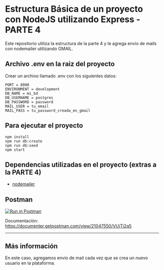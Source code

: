 # Estructura Básica de un proyecto con NodeJS utilizando Express - PARTE 4

Este repositorio utiliza la estructura de la parte 4 y le agrega envio de mails con nodemailer utilizando GMAIL.

## Archivo .env en la raiz del proyecto
Crear un archivo llamado .env con los siguientes datos:

    PORT = 8000
    ENVIRONMENT = development
    DB_NAME = mi_bd
    DB_USERNAME = postgres
    DB_PASSWORD = password
    MAIL_USER = tu_email
    MAIL_PASS = tu_password_creada_en_gmail
    

## Para ejecutar el proyecto
    
    npm install
    npm run db:create
    npm run db:seed
    npm start

## Dependencias utilizadas en el proyecto (extras a la PARTE 4)
- [nodemailer](https://nodemailer.com/about/)

## Postman
[![Run in Postman](https://run.pstmn.io/button.svg)](https://app.getpostman.com/run-collection/21047550-a20ad7f8-4968-4450-b255-342e4e6f9f9b?action=collection%2Ffork&collection-url=entityId%3D21047550-a20ad7f8-4968-4450-b255-342e4e6f9f9b%26entityType%3Dcollection%26workspaceId%3D1f4f77c5-eb75-4ee8-99d0-fbd51cc092df#?env%5BLOCALHOST%20BASE%5D=W3sia2V5IjoiVVJMIiwidmFsdWUiOiJodHRwOi8vbG9jYWxob3N0OjgwMDAiLCJlbmFibGVkIjp0cnVlfV0=)

Documentación: https://documenter.getpostman.com/view/21047550/VUjTj2q5

---

## Más información

En este caso, agregamos envío de mail cada vez que se crea un nuevo usuario en la plataforma.

